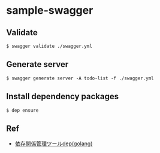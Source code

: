 # sample-swagger

## Validate
```
$ swagger validate ./swagger.yml
```

## Generate server
```
$ swagger generate server -A todo-list -f ./swagger.yml
```

## Install dependency packages
```
$ dep ensure
```

## Ref
* [依存関係管理ツールdep(golang)](https://qiita.com/Azizjan/items/66564b5dc7597717932b)

